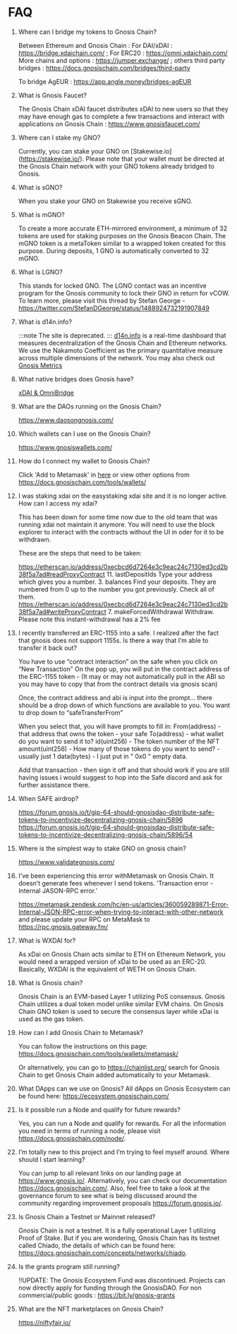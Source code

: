 # FAQ

1. Where can I bridge my tokens to Gnosis Chain?

   Between Ethereum and Gnosis Chain : For DAI/xDAI : https://bridge.xdaichain.com/ ; For ERC20 : https://omni.xdaichain.com/
   More chains and options : https://jumper.exchange/ ; others third party bridges : https://docs.gnosischain.com/bridges/third-party

   To bridge AgEUR : https://app.angle.money/bridges-agEUR

2. What is Gnosis Faucet?

   The Gnosis Chain xDAI faucet distributes xDAI to new users so that they may have enough gas to complete a few transactions and interact with applications on Gnosis Chain : https://www.gnosisfaucet.com/

3. Where can I stake my GNO?

   Currently, you can stake your GNO on [Stakewise.io] (https://stakewise.io/). Please note that your wallet must be directed at the Gnosis Chain network with your GNO tokens already bridged to Gnosis.

4. What is sGNO?

   When you stake your GNO on Stakewise you receive sGNO.

5. What is mGNO?

   To create a more accurate ETH-mirrored environment, a minimum of 32 tokens are used for staking purposes on the Gnosis Beacon Chain. The mGNO token is a metaToken similar to a wrapped token created for this purpose. During deposits, 1 GNO is automatically converted to 32 mGNO.

6. What is LGNO?

   This stands for locked GNO. The LGNO contact was an incentive program for the Gnosis community to lock their GNO in return for vCOW. To learn more, please visit this thread by Stefan George -https://twitter.com/StefanDGeorge/status/1488924732191907849

7. What is d14n.info?

   :::note
   The site is deprecated.
   :::
   [d14n.info](https://www.d14n.info/) is a real-time dashboard that measures decentralization of the Gnosis Chain and Ethereum networks. We use the Nakamoto Coefficient as the primary quantitative measure across multiple dimensions of the network.
   You may also check out [Gnosis Metrics](https://www.gnosismetrics.com/#overview)

8. What native bridges does Gnosis have?

   [xDAI & OmniBridge](https://docs.gnosischain.com/bridges/)

9. What are the DAOs running on the Gnosis Chain?

    https://www.daosongnosis.com/

10. Which wallets can I use on the Gnosis Chain?

    https://www.gnosiswallets.com/

11. How do I connect my wallet to Gnosis Chain?

    Click 'Add to Metamask' in [here](https://docs.gnosischain.com/concepts/networks/mainnet) or view other options from
    https://docs.gnosischain.com/tools/wallets/

12. I was staking xdai on the easystaking xdai site and it is no longer active. How can I access my xdai?

    This has been down for some time now due to the old team that was running xdai not maintain it anymore. You will need to use the block explorer to interact with the contracts without the UI in oder for it to be withdrawn.

    These are the steps that need to be taken:

    https://etherscan.io/address/0xecbcd6d7264e3c9eac24c7130ed3cd2b38f5a7ad#readProxyContract 11. lastDepositIds Type your address which gives you a number. 3. balances Find your deposits. They are numbered from 0 up to the number you got previously. Check all of them.
    https://etherscan.io/address/0xecbcd6d7264e3c9eac24c7130ed3cd2b38f5a7ad#writeProxyContract 7. makeForcedWithdrawal Withdraw. Please note this instant-withdrawal has a 2% fee

13. I recently transferred an ERC-1155 into a safe. I realized after the fact that gnosis does not support 1155s. Is there a way that I’m able to transfer it back out?

    You have to use “contract interaction” on the safe when you click on “New Transaction”
    On the pop up, you will put in the contract address of the ERC-1155 token - (It may or may not automatically pull in the ABI so you may have to copy that from the contract details via gnosis scan)

    Once, the contract address and abi is input into the prompt… there should be a drop down of which functions are available to you. You want to drop down to “safeTransferFrom”

    When you select that, you will have prompts to fill in:
    From(address) - that address that owns the token - your safe
    To(address) - what wallet do you want to send it to?
    id(uint256) - The token number of the NFT
    amount(uint256) - How many of those tokens do you want to send? - usually just 1
    data(bytes) - I just put in " 0x0 " empty data.

    Add that transaction - then sign it off and that should work
    if you are still having issues i would suggest to hop into the Safe discord and ask for further assistance there.

14. When SAFE airdrop?

    https://forum.gnosis.io/t/gip-64-should-gnosisdao-distribute-safe-tokens-to-incentivize-decentralizing-gnosis-chain/5896
    https://forum.gnosis.io/t/gip-64-should-gnosisdao-distribute-safe-tokens-to-incentivize-decentralizing-gnosis-chain/5896/54

15. Where is the simplest way to stake GNO on gnosis chain?

    https://www.validategnosis.com/

16. I’ve been experiencing this error withMetamask on Gnosis Chain. It doesn’t generate fees whenever I send tokens. ‘Transaction error - Internal JASON-RPC error.’

    https://metamask.zendesk.com/hc/en-us/articles/360059289871-Error-Internal-JSON-RPC-error-when-trying-to-interact-with-other-network and please update your RPC on MetaMask to https://rpc.gnosis.gateway.fm/

17. What is WXDAI for?

    As xDai on Gnosis Chain acts similar to ETH on Ethereum Network, you would need a wrapped version of xDai to be used as an ERC-20. Basically, WXDAI is the equivalent of WETH on Gnosis Chain.

18. What is Gnosis chain?

    Gnosis Chain is an EVM-based Layer 1 utilizing PoS consensus. Gnosis Chain utilizes a dual token model unlike similar EVM chains. On Gnosis Chain GNO token is used to secure the consensus layer while xDai is used as the gas token.

19. How can I add Gnosis Chain to Metamask?

    You can follow the instructions on this page: https://docs.gnosischain.com/tools/wallets/metamask/

    Or alternatively, you can go to https://chainlist.org/ search for Gnosis Chain to get Gnosis Chain added automatically to your Metamask.

20. What DApps can we use on Gnosis?
    All dApps on Gnosis Ecosystem can be found here:
    https://ecosystem.gnosischain.com/

21. Is it possible run a Node and qualify for future rewards?

    Yes, you can run a Node and qualify for rewards. For all the information you need in terms of running a node, please visit https://docs.gnosischain.com/node/.

22. I’m totally new to this project and I’m trying to feel myself around. Where should I start learning?

    You can jump to all relevant links on our landing page at https://www.gnosis.io/. Alternatively, you can check our documentation https://docs.gnosischain.com/. Also, feel free to take a look at the governance forum to see what is being discussed around the community regarding improvement proposals https://forum.gnosis.io/.

23. Is Gnosis Chain a Testnet or Mainnet released?

    Gnosis Chain is not a testnet. It is a fully operational Layer 1 utilizing Proof of Stake. But if you are wondering, Gnosis Chain has its testnet called Chiado, the details of which can be found here: https://docs.gnosischain.com/concepts/networks/chiado.

24. Is the grants program still running?

    ‼️UPDATE: The Gnosis Ecosystem Fund was discontinued. Projects can now directly apply for funding through the GnosisDAO. For non commercial/public goods : https://bit.ly/gnosis-grants

25. What are the NFT marketplaces on Gnosis Chain?

    https://niftyfair.io/
